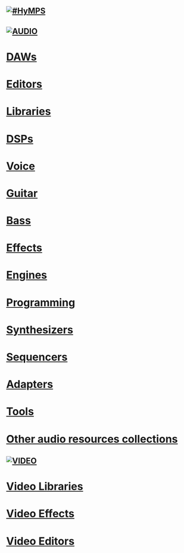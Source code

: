 ## [![#HyMPS](http://www.forart.it/progetti/HyMPS/logo.png)](http://www.forart.it/progetti/HyMPS/# "HYbrid Multimedia Production Suite") ##

## [![AUDIO](https://flat.badgen.net/badge/HyMPS/AUDIO?scale=3?color=green)](http://www.forart.it/progetti/HyMPS/ "AUDIO resources") ##

# [DAWs](https://github.com/forart/HyMPS/blob/main/DAWs.md#audio---daws)
# [Editors](https://github.com/forart/HyMPS/blob/main/Aeditors.md#audio---editors)
# [Libraries](https://github.com/forart/HyMPS/blob/main/AudioLIBs.md#audio---libraries)
# [DSPs](https://github.com/forart/HyMPS/blob/main/AudioDSPs.md#audio---dsps)
# [Voice](https://github.com/forart/HyMPS/blob/main/Voice.md#audio---voice)
# [Guitar](https://github.com/forart/HyMPS/blob/main/Guitar.md#audio---guitar)
# [Bass](https://github.com/forart/HyMPS/blob/main/BassDSPs.md#audio---bass)
# [Effects](https://github.com/forart/HyMPS/blob/main/AudioFXs.md#audio---effects)
# [Engines](https://github.com/forart/HyMPS/blob/main/Aengines.md#audio---engines)
# [Programming](https://github.com/forart/HyMPS/blob/main/Programming.md#audio---programming)
# [Synthesizers](https://github.com/forart/HyMPS/blob/main/Synths.md#audio---synthesizers)
# [Sequencers](https://github.com/forart/HyMPS/blob/main/Seqcrs.md#audio---sequencers)
# [Adapters](https://github.com/forart/HyMPS/blob/main/Adapters.md#audio---adapters)
# [Tools](https://github.com/forart/HyMPS/blob/main/A_Tools.md#audio---tools)

# [Other audio resources collections](https://github.com/forart/HyMPS/blob/main/A_Collections.md)

## [![VIDEO](https://flat.badgen.net/badge/HyMPS/VIDEO?scale=3?color=green)](http://www.forart.it/progetti/HyMPS/ "VIDEO resources") ##
# [Video Libraries](https://github.com/forart/HyMPS/blob/main/VideoLIBs.md#subsections)
# [Video Effects](https://github.com/forart/HyMPS/blob/main/VideoFXs.md#subsections)
# [Video Editors](https://github.com/forart/HyMPS/blob/main/VideoNLEs.md#subsections)

    

